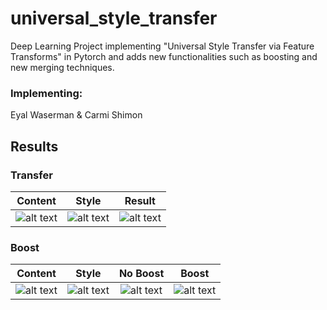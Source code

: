 # universal_style_transfer
Deep Learning Project implementing "Universal Style Transfer via Feature Transforms" in Pytorch and adds new functionalities such as boosting and new merging techniques.

### Implementing:
Eyal Waserman & Carmi Shimon

## Results

### Transfer
Content                    |  Style                   | Result
:-------------------------:|:------------------------:|:------------:
![alt text](https://github.com/eyalw711/universal_style_transfer/blob/master/Report/Figures/nyc_sq.jpg "nyc")  |  ![alt text](https://github.com/eyalw711/universal_style_transfer/blob/master/Report/Figures/graffiti_sq.jpg "graffiti")  |  ![alt text](https://github.com/eyalw711/universal_style_transfer/blob/master/Report/Figures/transfer_examples/transfer_nyc_graffiti_08_ref.jpg "result")  

### Boost
Content                    |  Style                   | No Boost    | Boost
:-------------------------:|:------------------------:|:-----------:|:--------:
![alt text](https://github.com/eyalw711/universal_style_transfer/blob/master/Report/Figures/car_sq.jpg "car")  |  ![alt text](https://github.com/eyalw711/universal_style_transfer/blob/master/Report/Figures/st2_sq.jpg "paint")  |  ![alt text](https://github.com/eyalw711/universal_style_transfer/blob/master/Report/Figures/boost/boost_in2_st2_05_no.jpg "No Boost")  | ![alt text](https://github.com/eyalw711/universal_style_transfer/blob/master/Report/Figures/boost/boost_in2_st2_05.jpg "Boost")  
